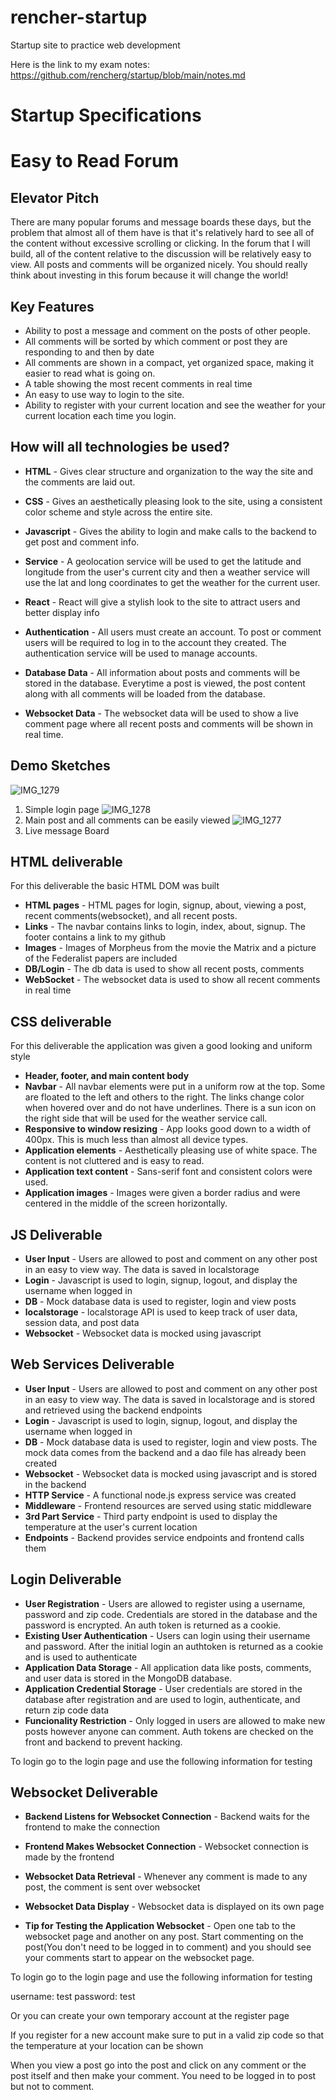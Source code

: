# rencher-startup
Startup site to practice web development


Here is the link to my exam notes:
https://github.com/rencherg/startup/blob/main/notes.md

# Startup Specifications

# Easy to Read Forum

## Elevator Pitch

There are many popular forums and message boards these days, but the problem that almost all of them have is that it's relatively hard to see all of the content without excessive scrolling or clicking. In the forum that I will build, all of the content relative to the discussion will be relatively easy to view. All posts and comments will be organized nicely. You should really think about investing in this forum because it will change the world!

## Key Features

* Ability to post a message and comment on the posts of other people.
* All comments will be sorted by which comment or post they are responding to and then by date
* All comments are shown in a compact, yet organized space, making it easier to read what is going on.
* A table showing the most recent comments in real time
* An easy to use way to login to the site.
* Ability to register with your current location and see the weather for your current location each time you login.

## How will all technologies be used?

* **HTML** - Gives clear structure and organization to the way the site and the comments are laid out.

* **CSS** - Gives an aesthetically pleasing look to the site, using a consistent color scheme and style across the entire site.

* **Javascript** - Gives the ability to login and make calls to the backend to get post and comment info.

* **Service** - A geolocation service will be used to get the latitude and longitude from the user's current city and then a weather service will use the lat and long coordinates to get the weather for the current user.

* **React** - React will give a stylish look to the site to attract users and better display info

* **Authentication** - All users must create an account. To post or comment users will be required to log in to the account they created. The authentication service will be used to manage accounts.

* **Database Data** - All information about posts and comments will be stored in the database. Everytime a post is viewed, the post content along with all comments will be loaded from the database.

* **Websocket Data** - The websocket data will be used to show a live comment page where all recent posts and comments will be shown in real time.

## Demo Sketches
![IMG_1279](https://github.com/rencherg/startup/assets/67397048/c601bacc-9f1d-43a2-b4a4-7ebc03ef6ef9)
1. Simple login page
![IMG_1278](https://github.com/rencherg/startup/assets/67397048/ca8b52b5-a338-4ba2-8ad7-46cd992d37d8)
2. Main post and all comments can be easily viewed
![IMG_1277](https://github.com/rencherg/startup/assets/67397048/099598a1-f457-44ce-8e91-90ca0159580e)
3. Live message Board

## HTML deliverable

For this deliverable the basic HTML DOM was built

- **HTML pages** - HTML pages for login, signup, about, viewing a post, recent comments(websocket), and all recent posts.
- **Links** - The navbar contains links to login, index, about, signup. The footer contains a link to my github
- **Images** - Images of Morpheus from the movie the Matrix and a picture of the Federalist papers are included
- **DB/Login** - The db data is used to show all recent posts, comments
- **WebSocket** - The websocket data is used to show all recent comments in real time

## CSS deliverable

For this deliverable the application was given a good looking and uniform style

- **Header, footer, and main content body**
- **Navbar** - All navbar elements were put in a uniform row at the top. Some are floated to the left and others to the right. The links change color when hovered over and do not have underlines. There is a sun icon on the right side that will be used for the weather service call.
- **Responsive to window resizing** - App looks good down to a width of 400px. This is much less than almost all device types.
- **Application elements** - Aesthetically pleasing use of white space. The content is not cluttered and is easy to read.
- **Application text content** - Sans-serif font and consistent colors were used.
- **Application images** - Images were given a border radius and were centered in the middle of the screen horizontally.

## JS Deliverable

- **User Input** - Users are allowed to post and comment on any other post in an easy to view way. The data is saved in localstorage
- **Login** - Javascript is used to login, signup, logout, and display the username when logged in
- **DB** - Mock database data is used to register, login and view posts
- **localstorage** - localstorage API is used to keep track of user data, session data, and post data
- **Websocket** - Websocket data is mocked using javascript

## Web Services Deliverable

- **User Input** - Users are allowed to post and comment on any other post in an easy to view way. The data is saved in localstorage and is stored and retrieved using the backend endpoints
- **Login** - Javascript is used to login, signup, logout, and display the username when logged in
- **DB** - Mock database data is used to register, login and view posts. The mock data comes from the backend and a dao file has already been created
- **Websocket** - Websocket data is mocked using javascript and is stored in the backend
- **HTTP Service** - A functional node.js express service was created
- **Middleware** - Frontend resources are served using static middleware
- **3rd Part Service** - Third party endpoint is used to display the temperature at the user's current location
- **Endpoints** - Backend provides service endpoints and frontend calls them

## Login Deliverable

- **User Registration** - Users are allowed to register using a username, password and zip code. Credentials are stored in the database and the password is encrypted. An auth token is returned as a cookie.
- **Existing User Authentication** - Users can login using their username and password. After the initial login an authtoken is returned as a cookie and is used to authenticate
- **Application Data Storage** - All application data like posts, comments, and user data is stored in the MongoDB database.
- **Application Credential Storage** - User credentials are stored in the database after registration and are used to login, authenticate, and return zip code data
- **Funcionality Restriction** - Only logged in users are allowed to make new posts however anyone can comment. Auth tokens are checked on the front and backend to prevent hacking.

To login go to the login page and use the following information for testing

## Websocket Deliverable

- **Backend Listens for Websocket Connection** - Backend waits for the frontend to make the connection
- **Frontend Makes Websocket Connection** - Websocket connection is made by the frontend
- **Websocket Data Retrieval** - Whenever any comment is made to any post, the comment is sent over websocket
- **Websocket Data Display** - Websocket data is displayed on its own page


- **Tip for Testing the Application Websocket** - Open one tab to the websocket page and another on any post. Start commenting on the post(You don't need to be logged in to comment) and you should see your comments start to appear on the websocket page.

To login go to the login page and use the following information for testing

username: test
password: test

Or you can create your own temporary account at the register page

If you register for a new account make sure to put in a valid zip code so that the temperature at your location can be shown

When you view a post go into the post and click on any comment or the post itself and then make your comment. You need to be logged in to post but not to comment.
